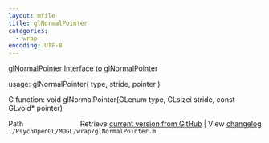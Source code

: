 ```yaml
---
layout: mfile
title: glNormalPointer
categories:
  - wrap
encoding: UTF-8
---
```


glNormalPointer  Interface to glNormalPointer

usage:  glNormalPointer\( type, stride, pointer \)

C function:  void glNormalPointer\(GLenum type, GLsizei stride, const GLvoid\* pointer\)


<div class="code_header" style="text-align:right;">
  <span style="float:left;">Path&nbsp;&nbsp;</span> <span class="counter">Retrieve <a href=
  "https://raw.github.com/Psychtoolbox-3/Psychtoolbox-3/beta/./PsychOpenGL/MOGL/wrap/glNormalPointer.m">current version from GitHub</a> | View <a href=
  "https://github.com/Psychtoolbox-3/Psychtoolbox-3/commits/beta/./PsychOpenGL/MOGL/wrap/glNormalPointer.m">changelog</a></span>
</div>
<div class="code">
  <code>./PsychOpenGL/MOGL/wrap/glNormalPointer.m</code>
</div>
